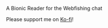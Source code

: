 A Bionic Reader for the Webfishing chat

Please support me on [Ko-fi](https://ko-fi.com/danielah05)!
